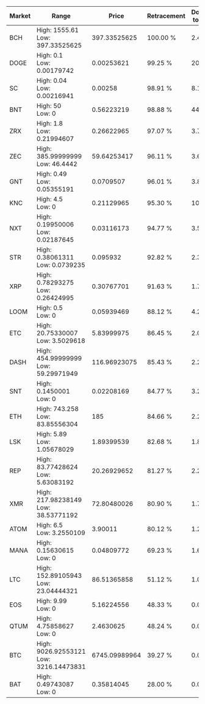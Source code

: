 | Market | Range | Price| Retracement | Doubles to 50% |
| --- | --- | --- | --- | --- |
| BCH | High: 1555.61<br />Low: 397.33525625 | 397.33525625 | 100.00 % | 2.46 |
| DOGE | High: 0.1<br />Low: 0.00179742 | 0.00253621 | 99.25 % | 20.07 |
| SC | High: 0.04<br />Low: 0.00216941 | 0.00258 | 98.91 % | 8.17 |
| BNT | High: 50<br />Low: 0 | 0.56223219 | 98.88 % | 44.47 |
| ZRX | High: 1.8<br />Low: 0.21994607 | 0.26622965 | 97.07 % | 3.79 |
| ZEC | High: 385.99999999<br />Low: 46.4442 | 59.64253417 | 96.11 % | 3.63 |
| GNT | High: 0.49<br />Low: 0.05355191 | 0.0709507 | 96.01 % | 3.83 |
| KNC | High: 4.5<br />Low: 0 | 0.21129965 | 95.30 % | 10.65 |
| NXT | High: 0.19950006<br />Low: 0.02187645 | 0.03116173 | 94.77 % | 3.55 |
| STR | High: 0.38061311<br />Low: 0.0739235 | 0.095932 | 92.82 % | 2.37 |
| XRP | High: 0.78293275<br />Low: 0.26424995 | 0.30767701 | 91.63 % | 1.70 |
| LOOM | High: 0.5<br />Low: 0 | 0.05939469 | 88.12 % | 4.21 |
| ETC | High: 20.75330007<br />Low: 3.5029618 | 5.83999975 | 86.45 % | 2.08 |
| DASH | High: 454.99999999<br />Low: 59.29971949 | 116.96923075 | 85.43 % | 2.20 |
| SNT | High: 0.1450001<br />Low: 0 | 0.02208169 | 84.77 % | 3.28 |
| ETH | High: 743.258<br />Low: 83.85556304 | 185 | 84.66 % | 2.24 |
| LSK | High: 5.89<br />Low: 1.05678029 | 1.89399539 | 82.68 % | 1.83 |
| REP | High: 83.77428624<br />Low: 5.63083192 | 20.26929652 | 81.27 % | 2.21 |
| XMR | High: 217.98238149<br />Low: 38.53771192 | 72.80480026 | 80.90 % | 1.76 |
| ATOM | High: 6.5<br />Low: 3.2550109 | 3.90011 | 80.12 % | 1.25 |
| MANA | High: 0.15630615<br />Low: 0 | 0.04809772 | 69.23 % | 1.62 |
| LTC | High: 152.89105943<br />Low: 23.04444321 | 86.51365858 | 51.12 % | 1.02 |
| EOS | High: 9.99<br />Low: 0 | 5.16224556 | 48.33 % | 0.00 |
| QTUM | High: 4.75858627<br />Low: 0 | 2.4630625 | 48.24 % | 0.00 |
| BTC | High: 9026.92553121<br />Low: 3216.14473831 | 6745.09989964 | 39.27 % | 0.00 |
| BAT | High: 0.49743087<br />Low: 0 | 0.35814045 | 28.00 % | 0.00 |
